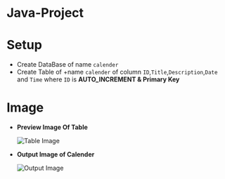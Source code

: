 # Java-Project

# Setup
- Create DataBase of name `calender`
- Create Table of +name `calender` of column `ID`,`Title`,`Description`,`Date` and `Time` where `ID` is **AUTO_INCREMENT & Primary Key**

# Image
- **Preview Image Of Table**
  
  ![Table Image](https://i.postimg.cc/m2jTBPSv/Screenshot-2024-04-15-235930.png)

- **Output Image of Calender**
  
  ![Output Image](https://i.postimg.cc/GmvJ414n/Screenshot-2024-04-16-000359.png)
